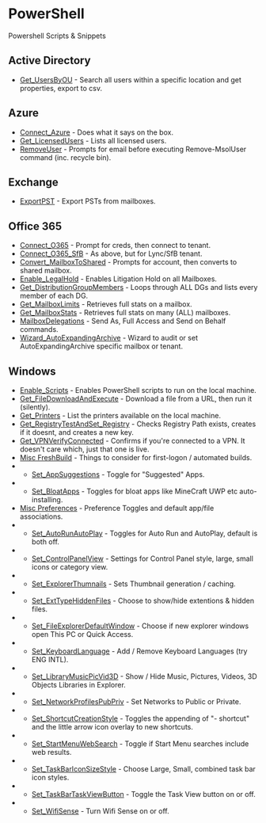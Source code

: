 # PowerShell
Powershell Scripts &amp; Snippets

## Active Directory
- [Get_UsersByOU](https://github.com/thatCraigW/PowerShell/blob/master/ActiveDirectory/Get_UsersByOU.ps1) - Search all users within a specific location and get properties, export to csv.

## Azure
- [Connect_Azure](https://github.com/thatCraigW/PowerShell/blob/master/Azure/Connect_Azure.ps1) - Does what it says on the box.
- [Get_LicensedUsers](https://github.com/thatCraigW/PowerShell/blob/master/Azure/Get_LicensedUsers.ps1) - Lists all licensed users.
- [RemoveUser](https://github.com/thatCraigW/PowerShell/blob/master/Azure/RemoveUser.ps1) - Prompts for email before executing Remove-MsolUser command (inc. recycle bin).

## Exchange
- [ExportPST](https://github.com/thatCraigW/PowerShell/blob/master/Exchange/ExportPST.ps1) - Export PSTs from mailboxes.

## Office 365
- [Connect_O365](https://github.com/thatCraigW/PowerShell/blob/master/Office365/Connect_O365.ps1) - Prompt for creds, then connect to tenant.
- [Connect_O365_SfB](https://github.com/thatCraigW/PowerShell/blob/master/Office365/Connect_O365_SfB.ps1) - As above, but for Lync/SfB tenant.
- [Convert_MailboxToShared](https://github.com/thatCraigW/PowerShell/blob/master/Office365/Convert_MailboxToShared.ps1) - Prompts for account, then converts to shared mailbox.
- [Enable_LegalHold](https://github.com/thatCraigW/PowerShell/blob/master/Office365/Enable_LegalHold.ps1) - Enables Litigation Hold on all Mailboxes.
- [Get_DistributionGroupMembers](https://github.com/thatCraigW/PowerShell/blob/master/Office365/Get_DistributionGroupMembers.ps1) - Loops through ALL DGs and lists every member of each DG.
- [Get_MailboxLimits](https://github.com/thatCraigW/PowerShell/blob/master/Office365/Get_MailboxLimits.ps1) - Retrieves full stats on a mailbox.
- [Get_MailboxStats](https://github.com/thatCraigW/PowerShell/blob/master/Office365/Get_MailboxStats.ps1) - Retrieves full stats on many (ALL) mailboxes.
- [MailboxDelegations](https://github.com/thatCraigW/PowerShell/blob/master/Office365/MailboxDelegations.ps1) - Send As, Full Access and Send on Behalf commands.
- [Wizard_AutoExpandingArchive](https://github.com/thatCraigW/PowerShell/blob/master/Office365/Wizard_AutoExpandingArchive.ps1) - Wizard to audit or set AutoExpandingArchive specific mailbox or tenant.

## Windows

- [Enable_Scripts](https://github.com/thatCraigW/PowerShell/blob/master/Windows/Enable_Scripts.ps1) - Enables PowerShell scripts to run on the local machine.
- [Get_FileDownloadAndExecute](https://github.com/thatCraigW/PowerShell/blob/master/Windows/Get_FileDownloadAndExecute.ps1) - Download a file from a URL, then run it (silently).
- [Get_Printers](https://github.com/thatCraigW/PowerShell/blob/master/Windows/Get_Printers.ps1) - List the printers available on the local machine.
- [Get_RegistryTestAndSet_Registry](https://github.com/thatCraigW/PowerShell/blob/master/Windows/Get_RegistryTestAndSet_Registry.ps1) - Checks Registry Path exists, creates if it doesnt, and creates a new key.
- [Get_VPNVerifyConnected](https://github.com/thatCraigW/PowerShell/blob/master/Windows/Get_VPNVerifyConnected.ps1) - Confirms if you're connected to a VPN. It doesn't care which, just that one is live.
- [Misc FreshBuild](https://github.com/thatCraigW/PowerShell/blob/master/Windows/FreshBuild) - Things to consider for first-logon / automated builds.
- - [Set_AppSuggestions](https://github.com/thatCraigW/PowerShell/blob/master/Windows/FreshBuild/Set_AppSuggestions.ps1) - Toggle for "Suggested" Apps.
- - [Set_BloatApps](https://github.com/thatCraigW/PowerShell/blob/master/Windows/FreshBuild/Set_BloatApps.ps1) - Toggles for bloat apps like MineCraft UWP etc auto-installing.
- [Misc Preferences](https://github.com/thatCraigW/PowerShell/blob/master/Windows/Preferences) - Preference Toggles and default app/file associations.
- - [Set_AutoRunAutoPlay](https://github.com/thatCraigW/PowerShell/blob/master/Windows/Preferences/Set_AutoRunAutoPlay.ps1) - Toggles for Auto Run and AutoPlay, default is both off.
- - [Set_ControlPanelView](https://github.com/thatCraigW/PowerShell/blob/master/Windows/Preferences/Set_ControlPanelView.ps1) - Settings for Control Panel style, large, small icons or category view.
- - [Set_ExplorerThumnails](https://github.com/thatCraigW/PowerShell/blob/master/Windows/Preferences/Set_ExplorerThumnails.ps1) - Sets Thumbnail generation / caching.
- - [Set_ExtTypeHiddenFiles](https://github.com/thatCraigW/PowerShell/blob/master/Windows/Preferences/Set_ExtTypeHiddenFiles.ps1) - Choose to show/hide extentions & hidden files.
- - [Set_FileExplorerDefaultWindow](https://github.com/thatCraigW/PowerShell/blob/master/Windows/Preferences/Set_FileExplorerDefaultWindow.ps1) - Choose if new explorer windows open This PC or Quick Access.
- - [Set_KeyboardLanguage](https://github.com/thatCraigW/PowerShell/blob/master/Windows/Preferences/Set_KeyboardLanguage.ps1) - Add / Remove Keyboard Languages (try ENG INTL).
- - [Set_LibraryMusicPicVid3D](https://github.com/thatCraigW/PowerShell/blob/master/Windows/Preferences/Set_LibraryMusicPicVid3D.ps1) - Show / Hide Music, Pictures, Videos, 3D Objects Libraries in Explorer.
- - [Set_NetworkProfilesPubPriv](https://github.com/thatCraigW/PowerShell/blob/master/Windows/Preferences/Set_NetworkProfilesPubPriv.ps1) - Set Networks to Public or Private.
- - [Set_ShortcutCreationStyle](https://github.com/thatCraigW/PowerShell/blob/master/Windows/Preferences/Set_ShortcutCreationStyle.ps1) - Toggles the appending of "- shortcut" and the little arrow icon overlay to new shortcuts.
- - [Set_StartMenuWebSearch](https://github.com/thatCraigW/PowerShell/blob/master/Windows/Preferences/Set_StartMenuWebSearch.ps1) - Toggle if Start Menu searches include web results.
- - [Set_TaskBarIconSizeStyle](https://github.com/thatCraigW/PowerShell/blob/master/Windows/Preferences/Set_TaskBarIconSizeStyle.ps1) - Choose Large, Small, combined task bar icon styles.
- - [Set_TaskBarTaskViewButton](https://github.com/thatCraigW/PowerShell/blob/master/Windows/Preferences/Set_TaskBarTaskViewButton.ps1) - Toggle the Task View button on or off.
- - [Set_WifiSense](https://github.com/thatCraigW/PowerShell/blob/master/Windows/Preferences/Set_WifiSense.ps1) - Turn Wifi Sense on or off.